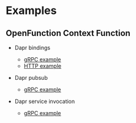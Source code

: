 # Examples

## OpenFunction Context Function

- Dapr bindings
  - [gRPC example](dapr-demos/README.md#bindings-via-grpc)
  - [HTTP example](dapr-demos/README.md#bindings-via-http)

- Dapr pubsub
  - [gRPC example](dapr-demos/README.md#pubsub-via-grpc)
  
- Dapr service invocation
  - [gRPC example](dapr-demos/README.md#service-invocation-via-grpc)

